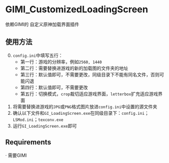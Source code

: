 # GIMI_CustomizedLoadingScreen

依赖GIMI的 自定义原神加载界面插件

## 使用方法

0. ```config.ini```中填写五行：
   - 第一行：游戏的分辨率，例如```2560, 1440```
   - 第二行：需要替换进游戏的新的加载图的文件夹的地址
   - 第三行：默认值即可，不需要更改，同级目录下不能有同名文件，否则可能闪退
   - 第四行：默认值即可，不需要更改
   - 第五行：切换模式，```crop```裁切适应游戏界面，```letterbox```扩充适应游戏界面
1. 将需要替换进游戏的```JPG```或```PNG```格式图片放进```config.ini```中设置的源文件夹
2. 确认以下文件和```GI_LoadingScreen.exe```在同级目录下：```config.ini```；```LSMod.ini```；```texconv.exe```
3. 运行```GI_LoadingScreen.exe```即可

## Requirements

· 需要GIMI
